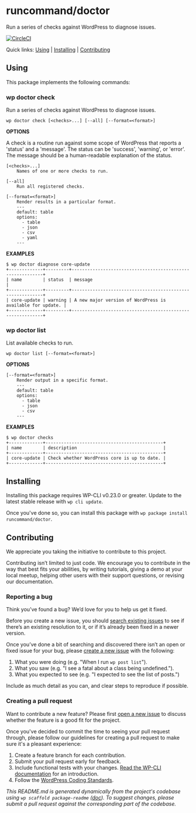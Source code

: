 runcommand/doctor
=================

Run a series of checks against WordPress to diagnose issues.

[![CircleCI](https://circleci.com/gh/runcommand/doctor.svg?style=svg&circle-token=383527fb616ce6acb8e7da293c0dfac1cc2a9a10)](https://circleci.com/gh/runcommand/doctor)

Quick links: [Using](#using) | [Installing](#installing) | [Contributing](#contributing)

## Using

This package implements the following commands:

### wp doctor check

Run a series of checks against WordPress to diagnose issues.

~~~
wp doctor check [<checks>...] [--all] [--format=<format>]
~~~

**OPTIONS**

A check is a routine run against some scope of WordPress that reports
a 'status' and a 'message'. The status can be 'success', 'warning', or
'error'. The message should be a human-readable explanation of the
status.

	[<checks>...]
		Names of one or more checks to run.

	[--all]
		Run all registered checks.

	[--format=<format>]
		Render results in a particular format.
		---
		default: table
		options:
		  - table
		  - json
		  - csv
		  - yaml
		---

**EXAMPLES**

    $ wp doctor diagnose core-update
    +-------------+---------+-----------------------------------------------------------+
    | name        | status  | message                                                   |
    +-------------+---------+-----------------------------------------------------------+
    | core-update | warning | A new major version of WordPress is available for update. |
    +-------------+---------+-----------------------------------------------------------+



### wp doctor list

List available checks to run.

~~~
wp doctor list [--format=<format>]
~~~

**OPTIONS**

	[--format=<format>]
		Render output in a specific format.
		---
		default: table
		options:
		  - table
		  - json
		  - csv
		---

**EXAMPLES**

    $ wp doctor checks
    +-------------+---------------------------------------------+
    | name        | description                                 |
    +-------------+---------------------------------------------+
    | core-update | Check whether WordPress core is up to date. |
    +-------------+---------------------------------------------+

## Installing

Installing this package requires WP-CLI v0.23.0 or greater. Update to the latest stable release with `wp cli update`.

Once you've done so, you can install this package with `wp package install runcommand/doctor`.

## Contributing

We appreciate you taking the initiative to contribute to this project.

Contributing isn’t limited to just code. We encourage you to contribute in the way that best fits your abilities, by writing tutorials, giving a demo at your local meetup, helping other users with their support questions, or revising our documentation.

### Reporting a bug

Think you’ve found a bug? We’d love for you to help us get it fixed.

Before you create a new issue, you should [search existing issues](https://github.com/runcommand/doctor/issues?q=label%3Abug%20) to see if there’s an existing resolution to it, or if it’s already been fixed in a newer version.

Once you’ve done a bit of searching and discovered there isn’t an open or fixed issue for your bug, please [create a new issue](https://github.com/runcommand/doctor/issues/new) with the following:

1. What you were doing (e.g. "When I run `wp post list`").
2. What you saw (e.g. "I see a fatal about a class being undefined.").
3. What you expected to see (e.g. "I expected to see the list of posts.")

Include as much detail as you can, and clear steps to reproduce if possible.

### Creating a pull request

Want to contribute a new feature? Please first [open a new issue](https://github.com/runcommand/doctor/issues/new) to discuss whether the feature is a good fit for the project.

Once you've decided to commit the time to seeing your pull request through, please follow our guidelines for creating a pull request to make sure it's a pleasant experience:

1. Create a feature branch for each contribution.
2. Submit your pull request early for feedback.
3. Include functional tests with your changes. [Read the WP-CLI documentation](https://wp-cli.org/docs/pull-requests/#functional-tests) for an introduction.
4. Follow the [WordPress Coding Standards](http://make.wordpress.org/core/handbook/coding-standards/).


*This README.md is generated dynamically from the project's codebase using `wp scaffold package-readme` ([doc](https://github.com/wp-cli/scaffold-package-command#wp-scaffold-package-readme)). To suggest changes, please submit a pull request against the corresponding part of the codebase.*
